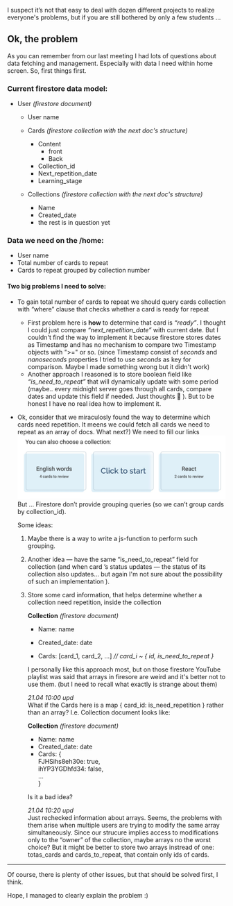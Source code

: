 

I suspect it’s not that easy to deal with dozen different projects to realize everyone's problems, but if you are still bothered by only a few students ...

## Ok, the problem

As you can remember from our last meeting I had lots of questions about data fetching and management. Especially with data I need within home screen. So, first things first.

### Current firestore data model:

- User _(firestore document)_

  - User name

  - Cards _(firestore collection with the next doc's structure)_

    - Content 
      - front
      - Back
    - Collection_id
    - Next_repetition_date
    - Learning_stage

  - Collections _(firestore collection with the next doc's structure)_

    - Name
    - Created_date
    - the rest is in question yet



### Data we need on the /home: 

- User name
- Total number of cards to repeat 
- Cards to repeat grouped by collection number 



#### Two big problems I need to solve:

- To gain total number of cards to repeat  we should query cards collection with “where” clause that checks whether a card is ready for repeat

  - First problem here is **how** to determine that card is *“ready”*. I thought I could just compare _“next_repetition_date”_ with current date. But I couldn't find the way to implement it because firestore stores dates as Timestamp and has no mechanism to compare two Timestamp objects with ">=" or so. (since Timestamp consist of _seconds_ and _nanoseconds_ properties I tried to use _seconds_ as key for comparison. Maybe I made something wrong but it didn't work)
  - Another approach I reasoned is to store boolean field like _“is_need_to_repeat”_ that will dynamically update with some period (maybe.. every midnight server goes through all cards, compare dates and update this field if needed. Just thoughts 🙂 ). But to be honest I have no real idea how to implement it. 

- Ok, consider that we miraculosly found the way to determine which cards need repetition. It meens we could fetch all cards we need to repeat as an array of docs. What next?) We need to fill our links ![](https://github.com/Nastik1811/flippy-cards/blob/firebase/screen.jpg) 
But ... Firestore don’t provide grouping queries (so we can’t group cards by collection_id). 

  Some ideas:

  1. Maybe there is a way to write a js-function to perform such grouping. 

  2. Another idea — have the same “is_need_to_repeat” field for collection (and when card ’s status updates — the status of its collection also updates… but again I'm not sure about the possibility of such an implementation ).

  3. Store some card information, that helps determine whether a collection need repetition, inside the collection

      **Collection** _(firestore document)_

      - Name: name

      - Created_date: date
      - Cards: [card_1, card_2, ...]  *// card_i ~ { id, is_need_to_repeat }*

      I personally like this approach most, but on those firestore YouTube playlist was said that arrays in firesore are weird and it's better not to use them. (but I need to recall what exactly is strange about them)
      
      _21.04 10:00 upd_  
      What if the Cards here is a map { card_id: is_need_repetition } rather than an array? I.e. Collection document looks like:
      
      **Collection** _(firestore document)_
  
      - Name: name
      - Created_date: date
      - Cards: {  
          FJHSihs8eh30e: true,    
          ihYP3YGDhfd34: false,  
          ...  
          }
         
       Is it a bad idea?
       
      _21.04 10:20 upd_  
      Just rechecked information about arrays. Seems, the problems with them arise when multiple users are trying to modify the same array simultaneously. Since our strucure  implies access to modifications only to the “owner” of the collection, maybe arrays no the worst choice?  But it might be better to store two arrays instread of one: totas_cards and cards_to_repeat, that contain only ids of cards.

    
--- 

Of course, there is plenty of other issues, but that should be solved first, I think.

Hope, I managed to clearly explain the problem :)
